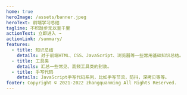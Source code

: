```yaml
---
home: true
heroImage: /assets/banner.jpeg
heroText: 前端学习总结
tagline: 不积跬步无以至千里
actionText: 立即进入 →
actionLink: /summary/
features:
  - title: 知识总结
    details: 对于前端HTML、CSS、JavaScript、浏览器等一些常用基础知识总结。
  - title: 工具类
    details: 汇总一些常见、高频工具类的封装。
  - title: 手写代码
    details: JavaScript手写代码系列，比如手写节流，防抖，深拷贝等等。
footer: Copyright © 2021-2022 zhangquanming All Rights Reserved.
---
```

